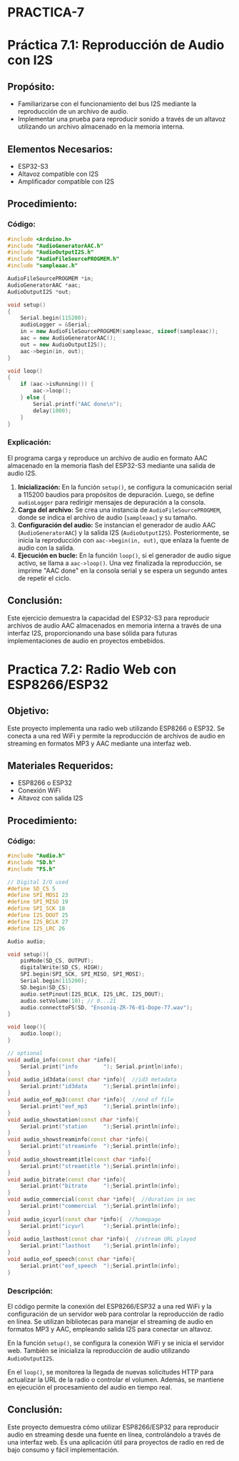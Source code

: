 # PRACTICA-7
# Práctica 7.1: Reproducción de Audio con I2S

## Propósito:
- Familiarizarse con el funcionamiento del bus I2S mediante la reproducción de un archivo de audio.
- Implementar una prueba para reproducir sonido a través de un altavoz utilizando un archivo almacenado en la memoria interna.

## Elementos Necesarios:
- ESP32-S3
- Altavoz compatible con I2S
- Amplificador compatible con I2S

## Procedimiento:

### Código:
```cpp
#include <Arduino.h>
#include "AudioGeneratorAAC.h"
#include "AudioOutputI2S.h"
#include "AudioFileSourcePROGMEM.h"
#include "sampleaac.h"

AudioFileSourcePROGMEM *in;
AudioGeneratorAAC *aac;
AudioOutputI2S *out;

void setup()
{
    Serial.begin(115200);
    audioLogger = &Serial;
    in = new AudioFileSourcePROGMEM(sampleaac, sizeof(sampleaac));
    aac = new AudioGeneratorAAC();
    out = new AudioOutputI2S();
    aac->begin(in, out);
}

void loop()
{
    if (aac->isRunning()) {
        aac->loop();
    } else {
        Serial.printf("AAC done\n");
        delay(1000);
    }
}
```

### Explicación:
El programa carga y reproduce un archivo de audio en formato AAC almacenado en la memoria flash del ESP32-S3 mediante una salida de audio I2S.

1. **Inicialización:** En la función `setup()`, se configura la comunicación serial a 115200 baudios para propósitos de depuración. Luego, se define `audioLogger` para redirigir mensajes de depuración a la consola.
2. **Carga del archivo:** Se crea una instancia de `AudioFileSourcePROGMEM`, donde se indica el archivo de audio (`sampleaac`) y su tamaño.
3. **Configuración del audio:** Se instancian el generador de audio AAC (`AudioGeneratorAAC`) y la salida I2S (`AudioOutputI2S`). Posteriormente, se inicia la reproducción con `aac->begin(in, out)`, que enlaza la fuente de audio con la salida.
4. **Ejecución en bucle:** En la función `loop()`, si el generador de audio sigue activo, se llama a `aac->loop()`. Una vez finalizada la reproducción, se imprime "AAC done" en la consola serial y se espera un segundo antes de repetir el ciclo.

## Conclusión:
Este ejercicio demuestra la capacidad del ESP32-S3 para reproducir archivos de audio AAC almacenados en memoria interna a través de una interfaz I2S, proporcionando una base sólida para futuras implementaciones de audio en proyectos embebidos.

# Practica 7.2: Radio Web con ESP8266/ESP32

## Objetivo:
Este proyecto implementa una radio web utilizando ESP8266 o ESP32. Se conecta a una red WiFi y permite la reproducción de archivos de audio en streaming en formatos MP3 y AAC mediante una interfaz web.

## Materiales Requeridos:
- ESP8266 o ESP32
- Conexión WiFi
- Altavoz con salida I2S

## Procedimiento:

### Código:
```cpp
#include "Audio.h"
#include "SD.h" 
#include "FS.h" 

// Digital I/O used 
#define SD_CS 5          
#define SPI_MOSI 23      
#define SPI_MISO 19      
#define SPI_SCK 18       
#define I2S_DOUT 25      
#define I2S_BCLK 27      
#define I2S_LRC 26       

Audio audio; 

void setup(){ 
    pinMode(SD_CS, OUTPUT); 
    digitalWrite(SD_CS, HIGH); 
    SPI.begin(SPI_SCK, SPI_MISO, SPI_MOSI); 
    Serial.begin(115200); 
    SD.begin(SD_CS); 
    audio.setPinout(I2S_BCLK, I2S_LRC, I2S_DOUT); 
    audio.setVolume(10); // 0...21  
    audio.connecttoFS(SD, "Ensoniq-ZR-76-01-Dope-77.wav"); 
} 

void loop(){ 
    audio.loop(); 
} 

// optional 
void audio_info(const char *info){ 
    Serial.print("info        "); Serial.println(info); 
} 
void audio_id3data(const char *info){  //id3 metadata 
    Serial.print("id3data     ");Serial.println(info); 
} 
void audio_eof_mp3(const char *info){  //end of file 
    Serial.print("eof_mp3     ");Serial.println(info); 
} 
void audio_showstation(const char *info){ 
    Serial.print("station     ");Serial.println(info); 
} 
void audio_showstreaminfo(const char *info){ 
    Serial.print("streaminfo  ");Serial.println(info); 
} 
void audio_showstreamtitle(const char *info){ 
    Serial.print("streamtitle ");Serial.println(info); 
} 
void audio_bitrate(const char *info){ 
    Serial.print("bitrate     ");Serial.println(info); 
} 
void audio_commercial(const char *info){  //duration in sec 
    Serial.print("commercial  ");Serial.println(info); 
} 
void audio_icyurl(const char *info){  //homepage 
    Serial.print("icyurl      ");Serial.println(info); 
} 
void audio_lasthost(const char *info){  //stream URL played 
    Serial.print("lasthost    ");Serial.println(info); 
} 
void audio_eof_speech(const char *info){ 
    Serial.print("eof_speech  ");Serial.println(info); 
} 
```

### Descripción:
El código permite la conexión del ESP8266/ESP32 a una red WiFi y la configuración de un servidor web para controlar la reproducción de radio en línea. Se utilizan bibliotecas para manejar el streaming de audio en formatos MP3 y AAC, empleando salida I2S para conectar un altavoz.

En la función `setup()`, se configura la conexión WiFi y se inicia el servidor web. También se inicializa la reproducción de audio utilizando `AudioOutputI2S`. 

En el `loop()`, se monitorea la llegada de nuevas solicitudes HTTP para actualizar la URL de la radio o controlar el volumen. Además, se mantiene en ejecución el procesamiento del audio en tiempo real.

## Conclusión:
Este proyecto demuestra cómo utilizar ESP8266/ESP32 para reproducir audio en streaming desde una fuente en línea, controlándolo a través de una interfaz web. Es una aplicación útil para proyectos de radio en red de bajo consumo y fácil implementación.


